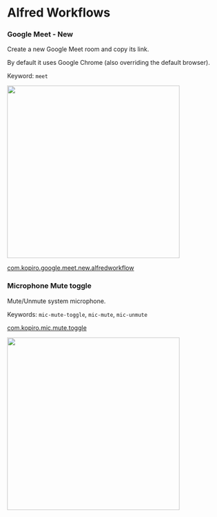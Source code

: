 # Alfred Workflows

### Google Meet - New

Create a new Google Meet room and copy its link.

By default it uses Google Chrome (also overriding the default browser).

Keyword: `meet`

<img src="https://user-images.githubusercontent.com/839700/116274141-af166680-a782-11eb-95f9-87470c3a8c6b.png" width="400px" />

[com.kopiro.google.meet.new.alfredworkflow](com.kopiro.google.meet.new.alfredworkflow)

### Microphone Mute toggle

Mute/Unmute system microphone.

Keywords: `mic-mute-toggle`, `mic-mute`, `mic-unmute`

[com.kopiro.mic.mute.toggle](com.kopiro.mic.mute.toggle)

<img src="https://user-images.githubusercontent.com/839700/116274186-b89fce80-a782-11eb-979b-41c6d7e8236d.png" width="400px" />

